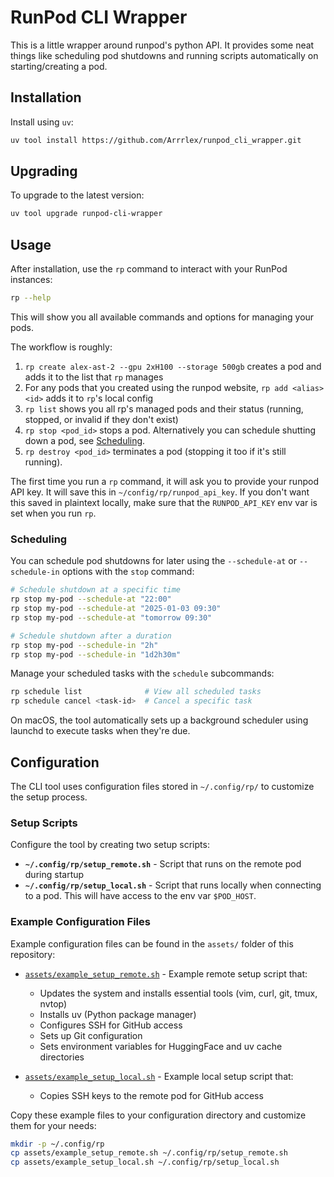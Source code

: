 # RunPod CLI Wrapper

This is a little wrapper around runpod's python API. It provides some neat things like scheduling pod shutdowns and running scripts automatically on starting/creating a pod.

## Installation

Install using `uv`:

```bash
uv tool install https://github.com/Arrrlex/runpod_cli_wrapper.git
```

## Upgrading

To upgrade to the latest version:

```bash
uv tool upgrade runpod-cli-wrapper
```

## Usage

After installation, use the `rp` command to interact with your RunPod instances:

```bash
rp --help
```

This will show you all available commands and options for managing your pods.

The workflow is roughly:

1. `rp create alex-ast-2 --gpu 2xH100 --storage 500gb` creates a pod and adds it to the list that `rp` manages
2. For any pods that you created using the runpod website, `rp add <alias> <id>` adds it to `rp`'s local config
3. `rp list` shows you all rp's managed pods and their status (running, stopped, or invalid if they don't exist)
4. `rp stop <pod_id>` stops a pod. Alternatively you can schedule shutting down a pod, see [Scheduling](#scheduling).
5. `rp destroy <pod_id>` terminates a pod (stopping it too if it's still running).

The first time you run a `rp` command, it will ask you to provide your runpod API key. It will save this in `~/config/rp/runpod_api_key`. If you don't want this saved in plaintext locally, make sure that the `RUNPOD_API_KEY` env var is set when you run `rp`.

### Scheduling

You can schedule pod shutdowns for later using the `--schedule-at` or `--schedule-in` options with the `stop` command:

```bash
# Schedule shutdown at a specific time
rp stop my-pod --schedule-at "22:00"
rp stop my-pod --schedule-at "2025-01-03 09:30"
rp stop my-pod --schedule-at "tomorrow 09:30"

# Schedule shutdown after a duration
rp stop my-pod --schedule-in "2h"
rp stop my-pod --schedule-in "1d2h30m"
```

Manage your scheduled tasks with the `schedule` subcommands:

```bash
rp schedule list              # View all scheduled tasks
rp schedule cancel <task-id>  # Cancel a specific task
```

On macOS, the tool automatically sets up a background scheduler using launchd to execute tasks when they're due.

## Configuration

The CLI tool uses configuration files stored in `~/.config/rp/` to customize the setup process.

### Setup Scripts

Configure the tool by creating two setup scripts:

- **`~/.config/rp/setup_remote.sh`** - Script that runs on the remote pod during startup
- **`~/.config/rp/setup_local.sh`** - Script that runs locally when connecting to a pod. This will have access to the env var `$POD_HOST`.

### Example Configuration Files

Example configuration files can be found in the `assets/` folder of this repository:

- [`assets/example_setup_remote.sh`](assets/example_setup_remote.sh) - Example remote setup script that:
  - Updates the system and installs essential tools (vim, curl, git, tmux, nvtop)
  - Installs uv (Python package manager)
  - Configures SSH for GitHub access
  - Sets up Git configuration
  - Sets environment variables for HuggingFace and uv cache directories

- [`assets/example_setup_local.sh`](assets/example_setup_local.sh) - Example local setup script that:
  - Copies SSH keys to the remote pod for GitHub access

Copy these example files to your configuration directory and customize them for your needs:

```bash
mkdir -p ~/.config/rp
cp assets/example_setup_remote.sh ~/.config/rp/setup_remote.sh
cp assets/example_setup_local.sh ~/.config/rp/setup_local.sh
```
